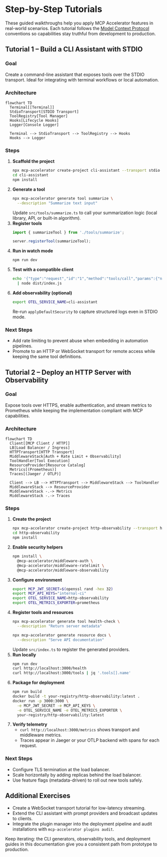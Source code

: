 # Step-by-Step Tutorials

These guided walkthroughs help you apply MCP Accelerator features in real-world scenarios. Each tutorial follows the [Model Context Protocol](https://modelcontextprotocol.io/docs/getting-started/intro) conventions so capabilities stay truthful from development to production.

## Tutorial 1 – Build a CLI Assistant with STDIO

### Goal
Create a command-line assistant that exposes tools over the STDIO transport. Ideal for integrating with terminal workflows or local automation.

### Architecture
```mermaid
flowchart TD
  Terminal[[Terminal]]
  StdioTransport[STDIO Transport]
  ToolRegistry[Tool Manager]
  Hooks[Lifecycle Hooks]
  Logger[Console Logger]

  Terminal --> StdioTransport --> ToolRegistry --> Hooks
  Hooks --> Logger
```

### Steps

1. **Scaffold the project**
   ```bash
   npx mcp-accelerator create-project cli-assistant --transport stdio
   cd cli-assistant
   npm install
   ```
2. **Generate a tool**
   ```bash
   npx mcp-accelerator generate tool summarize \
     --description "Summarize text input"
   ```
   Update `src/tools/summarize.ts` to call your summarization logic (local library, API, or built-in algorithm).
3. **Register tools**
   ```typescript
   import { summarizeTool } from './tools/summarize';

   server.registerTool(summarizeTool);
   ```
4. **Run in watch mode**
   ```bash
   npm run dev
   ```
5. **Test with a compatible client**
   ```bash
   echo '{"type":"request","id":"1","method":"tools/call","params":{"name":"summarize","arguments":{"example":"MCP Accelerator is awesome"}}}' \
     | node dist/index.js
   ```
6. **Add observability (optional)**
   ```bash
   export OTEL_SERVICE_NAME=cli-assistant
   ```
   Re-run `applyDefaultSecurity` to capture structured logs even in STDIO mode.

### Next Steps
- Add rate limiting to prevent abuse when embedding in automation pipelines.
- Promote to an HTTP or WebSocket transport for remote access while keeping the same tool definitions.

## Tutorial 2 – Deploy an HTTP Server with Observability

### Goal
Expose tools over HTTPS, enable authentication, and stream metrics to Prometheus while keeping the implementation compliant with MCP capabilities.

### Architecture
```mermaid
flowchart TD
  Client[[MCP Client / HTTP]]
  LB[Load Balancer / Ingress]
  HTTPTransport[HTTP Transport]
  MiddlewareStack[Auth + Rate Limit + Observability]
  ToolHandler[Tool Execution]
  ResourceProvider[Resource Catalog]
  Metrics[(Prometheus)]
  Traces[(Jaeger / OTLP)]

  Client --> LB --> HTTPTransport --> MiddlewareStack --> ToolHandler
  MiddlewareStack --> ResourceProvider
  MiddlewareStack -.-> Metrics
  MiddlewareStack -.-> Traces
```

### Steps

1. **Create the project**
   ```bash
   npx mcp-accelerator create-project http-observability --transport http
   cd http-observability
   npm install
   ```
2. **Enable security helpers**
   ```bash
   npm install \
     @mcp-accelerator/middleware-auth \
     @mcp-accelerator/middleware-ratelimit \
     @mcp-accelerator/middleware-observability
   ```
3. **Configure environment**
   ```bash
   export MCP_JWT_SECRET=$(openssl rand -hex 32)
   export MCP_API_KEYS="internal-ci"
   export OTEL_SERVICE_NAME=http-observability
   export OTEL_METRICS_EXPORTER=prometheus
   ```
4. **Register tools and resources**
   ```bash
   npx mcp-accelerator generate tool health-check \
     --description "Return server metadata"

   npx mcp-accelerator generate resource docs \
     --description "Serve API documentation"
   ```
   Update `src/index.ts` to register the generated providers.
5. **Run locally**
   ```bash
   npm run dev
   curl http://localhost:3000/health
   curl http://localhost:3000/tools | jq '.tools[].name'
   ```
6. **Package for deployment**
   ```bash
   npm run build
   docker build -t your-registry/http-observability:latest .
   docker run -p 3000:3000 \
     -e MCP_JWT_SECRET -e MCP_API_KEYS \
     -e OTEL_SERVICE_NAME -e OTEL_METRICS_EXPORTER \
     your-registry/http-observability:latest
   ```
7. **Verify telemetry**
   - `curl http://localhost:3000/metrics` shows transport and middleware metrics.
   - Traces appear in Jaeger or your OTLP backend with spans for each request.

### Next Steps
- Configure TLS termination at the load balancer.
- Scale horizontally by adding replicas behind the load balancer.
- Use feature flags (metadata-driven) to roll out new tools safely.

## Additional Exercises

- Create a WebSocket transport tutorial for low-latency streaming.
- Extend the CLI assistant with prompt providers and broadcast updates to clients.
- Integrate the plugin manager into the deployment pipeline and audit installations with `mcp-accelerator plugins audit`.

Keep iterating: the CLI generators, observability tools, and deployment guides in this documentation give you a consistent path from prototype to production.

